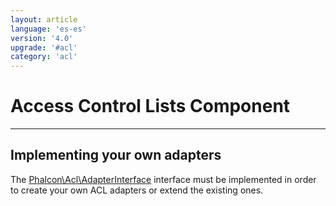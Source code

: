 ```yaml
---
layout: article
language: 'es-es'
version: '4.0'
upgrade: '#acl'
category: 'acl'
---
```

# Access Control Lists Component

* * *

## Implementing your own adapters

The [Phalcon\Acl\AdapterInterface](api/Phalcon_Acl_AdapterInterface) interface must be implemented in order to create your own ACL adapters or extend the existing ones.